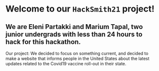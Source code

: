 
# Welcome to our `HackSmith21` project!

## We are Eleni Partakki and Marium Tapal, two junior undergrads with less than 24 hours to hack for this hackathon.

Our project: We decided to focus on something current, and decided to
make a website that informs people in the United States about the latest
updates related to the Covid19 vaccine roll-out in their state.

